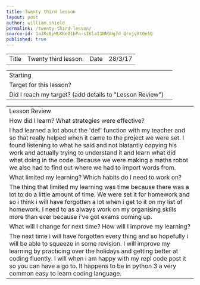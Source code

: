 ```yaml
---
title: Twenty third lesson
layout: post
author: william.shield
permalink: /twenty-third-lesson/
source-id: 1aJRc8pHLKKeO1bPa-sIKlaI3NNGUg7d_QrvjvXt0eSQ
published: true
---
```

<table>
  <tr>
    <td>Title</td>
    <td>Twenty third lesson.</td>
    <td>Date</td>
    <td>28/3/17</td>
  </tr>
</table>


<table>
  <tr>
    <td>Starting </td>
    <td></td>
  </tr>
  <tr>
    <td>Target for this lesson?</td>
    <td></td>
  </tr>
  <tr>
    <td>Did I reach my target? 
(add details to "Lesson Review")</td>
    <td></td>
  </tr>
</table>


 

<table>
  <tr>
    <td>Lesson Review</td>
  </tr>
  <tr>
    <td>How did I learn? What strategies were effective? </td>
  </tr>
  <tr>
    <td>I had learned a lot about the 'def' function with my teacher and so that really helped when it came to the project we were set. I found listening to what he said and not blatantly copying his work and actually trying to understand it and learn what did what doing in the code. Because we were making a maths robot we also had to find out where we had to import words from.</td>
  </tr>
  <tr>
    <td>What limited my learning? Which habits do I need to work on? </td>
  </tr>
  <tr>
    <td>The thing that limited my learning was time because there was a lot to do a little amount of time. We were set it for homework and so i think i will have forgotten a lot when i get to it on my list of homework. I need to as always work on my organising skills more than ever because i've got exams coming up.</td>
  </tr>
  <tr>
    <td>What will I change for next time? How will I improve my learning?</td>
  </tr>
  <tr>
    <td>The next time i will have forgotten every thing and so hopefully i will be able to squeeze in some revision. I will improve my learning by practicing over the holidays and getting better at coding fluently. I will when i am happy with my repl code post it so you can have a go to. It happens to be in python 3 a very common easy to learn coding language. 
</td>
  </tr>
</table>



